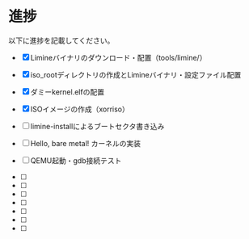 # 進捗

以下に進捗を記載してください。

- [x] Limineバイナリのダウンロード・配置（tools/limine/）
- [x] iso_rootディレクトリの作成とLimineバイナリ・設定ファイル配置
- [x] ダミーkernel.elfの配置
- [x] ISOイメージの作成（xorriso）
- [ ] limine-installによるブートセクタ書き込み
- [ ] Hello, bare metal! カーネルの実装
- [ ] QEMU起動・gdb接続テスト


- [ ] 
- [ ] 
- [ ] 
- [ ] 
- [ ] 
- [ ] 
- [ ] 
